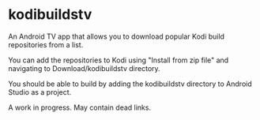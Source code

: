 # kodibuildstv
An Android TV app that allows you to download popular Kodi build repositories from a list.

You can add the repositories to Kodi using "Install from zip file" and navigating to Download/kodibuildstv directory.

You should be able to build by adding the kodibuildstv directory to Android Studio as a project.

A work in progress. May contain dead links.
